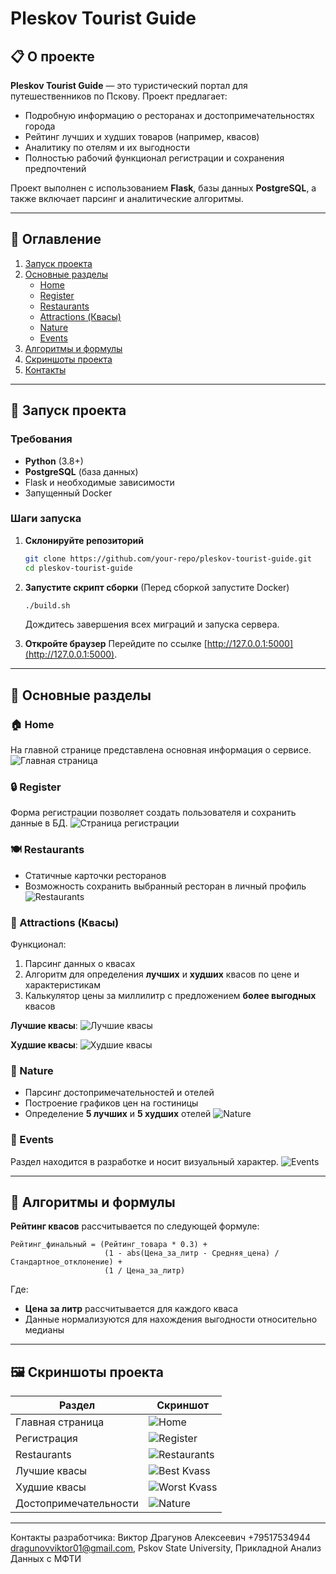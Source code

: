 # Pleskov Tourist Guide

## 📋 О проекте
**Pleskov Tourist Guide** — это туристический портал для путешественников по Пскову. Проект предлагает:
- Подробную информацию о ресторанах и достопримечательностях города
- Рейтинг лучших и худших товаров (например, квасов)
- Аналитику по отелям и их выгодности
- Полностью рабочий функционал регистрации и сохранения предпочтений

Проект выполнен с использованием **Flask**, базы данных **PostgreSQL**, а также включает парсинг и аналитические алгоритмы.

---

## 📌 Оглавление
1. [Запуск проекта](#%D0%B7%D0%B0%D0%BF%D1%83%D1%81%D0%BA-%D0%BF%D1%80%D0%BE%D0%B5%D0%BA%D1%82%D0%B0)
2. [Основные разделы](#%D0%BE%D1%81%D0%BD%D0%BE%D0%B2%D0%BD%D1%8B%D0%B5-%D1%80%D0%B0%D0%B7%D0%B4%D0%B5%D0%BB%D1%8B)
   - [Home](#home)
   - [Register](#register)
   - [Restaurants](#restaurants)
   - [Attractions (Квасы)](#attractions-%D0%BA%D0%B2%D0%B0%D1%81%D1%8B)
   - [Nature](#nature)
   - [Events](#events)
3. [Алгоритмы и формулы](#%D0%B0%D0%BB%D0%B3%D0%BE%D1%80%D0%B8%D1%82%D0%BC%D1%8B-%D0%B8-%D1%84%D0%BE%D1%80%D0%BC%D1%83%D0%BB%D1%8B)
4. [Скриншоты проекта](#%D1%81%D0%BA%D1%80%D0%B8%D0%BD%D1%88%D0%BE%D1%82%D1%8B-%D0%BF%D1%80%D0%BE%D0%B5%D0%BA%D1%82%D0%B0)
5. [Контакты](#%D0%BA%D0%BE%D0%BD%D1%82%D0%B0%D0%BA%D1%82%D1%8B)

---

## 🚀 Запуск проекта

### Требования
- **Python** (3.8+)
- **PostgreSQL** (база данных)
- Flask и необходимые зависимости
- Запущенный Docker

### Шаги запуска
1. **Склонируйте репозиторий**
   ```bash
   git clone https://github.com/your-repo/pleskov-tourist-guide.git
   cd pleskov-tourist-guide
   ```

2. **Запустите скрипт сборки** (Перед сборкой запустите Docker)
   ```bash
   ./build.sh
   ```
   Дождитесь завершения всех миграций и запуска сервера.

3. **Откройте браузер**
   Перейдите по ссылке [http://127.0.0.1:5000](http://127.0.0.1:5000).

---

## 🌟 Основные разделы

### 🏠 Home
На главной странице представлена основная информация о сервисе.
![Главная страница](https://github.com/user-attachments/assets/070993ee-8313-4cf8-988d-aca1a29646c0)

### 🔒 Register
Форма регистрации позволяет создать пользователя и сохранить данные в БД.
![Страница регистрации](https://github.com/user-attachments/assets/b3a3730c-49f8-4d2b-a05d-c3b898ec2cc8)

### 🍽 Restaurants
- Статичные карточки ресторанов
- Возможность сохранить выбранный ресторан в личный профиль
![Restaurants](https://github.com/user-attachments/assets/88755809-4789-4c95-a8e6-0ec0be4a7668)

### 🧬 Attractions (Квасы)
Функционал:
1. Парсинг данных о квасах
2. Алгоритм для определения **лучших** и **худших** квасов по цене и характеристикам
3. Калькулятор цены за миллилитр с предложением **более выгодных** квасов

**Лучшие квасы**:
![Лучшие квасы](https://github.com/user-attachments/assets/29a39e3e-3fa1-40de-80c9-c66eba24e50f)

**Худшие квасы**:
![Худшие квасы](https://github.com/user-attachments/assets/005342e3-d2ef-4464-963f-78a86238e730)

### 🌳 Nature
- Парсинг достопримечательностей и отелей
- Построение графиков цен на гостиницы
- Определение **5 лучших** и **5 худших** отелей
![Nature](https://github.com/user-attachments/assets/b65f6c8d-8494-48da-ba4f-ad6170755f6c)

### 🎉 Events
Раздел находится в разработке и носит визуальный характер.
![Events](https://github.com/user-attachments/assets/84efde46-5bd2-4fef-aaf5-04af4e428934)

---

## 🔢 Алгоритмы и формулы
**Рейтинг квасов** рассчитывается по следующей формуле:

```
Рейтинг_финальный = (Рейтинг_товара * 0.3) + 
                     (1 - abs(Цена_за_литр - Средняя_цена) / Стандартное_отклонение) + 
                     (1 / Цена_за_литр)
```

Где:
- **Цена за литр** рассчитывается для каждого кваса
- Данные нормализуются для нахождения выгодности относительно медианы

---

## 🖼 Скриншоты проекта
| Раздел             | Скриншот                                                                 |
|--------------------|-------------------------------------------------------------------------|
| Главная страница   | ![Home](https://github.com/user-attachments/assets/070993ee-8313-4cf8-988d-aca1a29646c0) |
| Регистрация        | ![Register](https://github.com/user-attachments/assets/b3a3730c-49f8-4d2b-a05d-c3b898ec2cc8) |
| Restaurants        | ![Restaurants](https://github.com/user-attachments/assets/88755809-4789-4c95-a8e6-0ec0be4a7668) |
| Лучшие квасы       | ![Best Kvass](https://github.com/user-attachments/assets/29a39e3e-3fa1-40de-80c9-c66eba24e50f) |
| Худшие квасы       | ![Worst Kvass](https://github.com/user-attachments/assets/005342e3-d2ef-4464-963f-78a86238e730) |
| Достопримечательности | ![Nature](https://github.com/user-attachments/assets/b65f6c8d-8494-48da-ba4f-ad6170755f6c) |

---

Контакты разработчика:
Виктор Драгунов Алексеевич
+79517534944
dragunovviktor01@gmail.com, Pskov State University, Прикладной Анализ Данных с МФТИ

